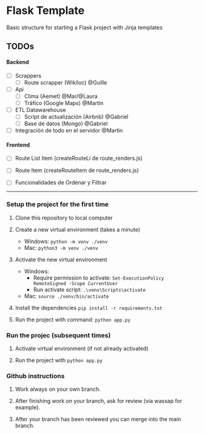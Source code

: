 # Flask Template
Basic structure for starting a Flask project with Jinja templates

## TODOs

#### Backend

- [ ] Scrappers
   - [ ] Route scrapper (Wikiloc) @Guille
   
- [ ] Api
   - [ ] Clima (Aemet) @Mar/@Laura
   - [ ] Tráfico (Google Maps) @Martin

- [ ] ETL Datawarehouse
   - [ ] Script de actualización (Airbnb) @Gabriel
   - [ ] Base de datos (Mongo) @Gabriel

- [ ] Integración de todo en el servidor @Martin

#### Frontend

- [ ] Route List Item (createRouteLi de route_renders.js)
- [ ] Route Item (createRouteItem de route_renders.js)
- [ ] Funcionalidades de Ordenar y Filtrar


---
### Setup the project for the first time

1. Clone this repository to local computer

2. Create a new virtual environment (takes a minute)
    - Windows:  ```python -m venv ./venv```
    - Mac:  ```python3 -m venv ./venv```

3. Activate the new virtual environment
   - Windows:
      - Require permission to activate: ```Set-ExecutionPolicy RemoteSigned -Scope CurrentUser```
      -  Run activate script: ```.\venv\Scripts\activate```
   - Mac:  ```source ./venv/bin/activate```

4. Install the dependencies ```pip install -r requirements.txt```

5. Run the project with command: ```python app.py```

### Run the projec (subsequent times)

1. Activate virtual environment (if not already activated)

2. Run the project with ```python app.py```

### Github instructions

1. Work always on your own branch.

2. After finishing work on your branch, ask for review (via wassap for example).

3. After your branch has been reviewed you can merge into the main branch.

